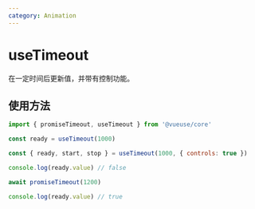 ```yaml
---
category: Animation
---
```


# useTimeout

在一定时间后更新值，并带有控制功能。

## 使用方法

```js
import { promiseTimeout, useTimeout } from '@vueuse/core'

const ready = useTimeout(1000)
```

```js
const { ready, start, stop } = useTimeout(1000, { controls: true })
```

```js
console.log(ready.value) // false

await promiseTimeout(1200)

console.log(ready.value) // true
```
